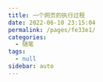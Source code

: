 ```yaml
---
title: 一个网页的执行过程
date: 2022-06-10 23:15:04
permalink: /pages/fe33e1/
categories: 
  - 随笔
tags: 
  - null
sidebar: auto
---
```

